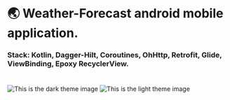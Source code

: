 # 🌏 Weather-Forecast android mobile application.
### Stack: Kotlin, Dagger-Hilt, Coroutines, OhHttp, Retrofit, Glide, ViewBinding, Epoxy RecyclerView.
# 

![This is the dark theme image](https://i.postimg.cc/FHHdq4Rv/dark.png)
![This is the light theme image](https://i.postimg.cc/HsH7w51V/light.png)
